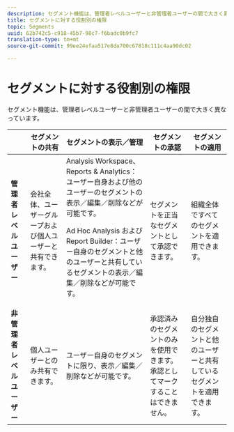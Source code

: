 ```yaml
---
description: セグメント機能は、管理者レベルユーザーと非管理者ユーザーの間で大きく異なっています。
title: セグメントに対する役割別の権限
topic: Segments
uuid: 62b742c5-c918-45b7-98c7-f6badc0b9fc7
translation-type: tm+mt
source-git-commit: 99ee24efaa517e8da700c67818c111c4aa90dc02

---
```



# セグメントに対する役割別の権限

セグメント機能は、管理者レベルユーザーと非管理者ユーザーの間で大きく異なっています。

<table id="table_13F72FD90C964B86BD4B51E6F51ED292"> 
 <thead> 
  <tr> 
   <th colname="col1" class="entry"></th> 
   <th colname="col2" class="entry"> セグメントの共有 </th> 
   <th colname="col3" class="entry"> セグメントの表示／管理 </th> 
   <th colname="col4" class="entry"> セグメントの承認 </th> 
   <th colname="col5" class="entry"> セグメントの適用 </th> 
  </tr> 
 </thead>
 <tbody> 
  <tr> 
   <td colname="col1"> <b>管理者レベルユーザー</b> </td> 
   <td colname="col2"> 会社全体、ユーザーグループおよび個人ユーザーと共有できます。 </td> 
   <td colname="col3"> <span class="keyword">Analysis Workspace、Reports &amp; Analytics</span>：ユーザー自身および他のユーザーのセグメントの表示／編集／削除などが可能です。 <p> <span class="keyword">Ad Hoc Analysis</span> および <span class="keyword">Report Builder</span>：ユーザー自身のセグメントと他のユーザーと共有しているセグメントの表示／編集／削除などが可能です。 </p> </td> 
   <td colname="col4"> セグメントを正当なセグメントとして承認できます。 </td> 
   <td colname="col5"> 組織全体ですべてのセグメントを適用できます。 </td> 
  </tr> 
  <tr> 
   <td colname="col1"> <b>非管理者レベルユーザー</b> </td> 
   <td colname="col2"> 個人ユーザーとのみ共有できます。 </td> 
   <td colname="col3"> ユーザー自身のセグメントに限り、表示／編集／削除などが可能です。 </td> 
   <td colname="col4"> 承認済みのセグメントのみを使用できます。承認としてマークすることはできません。 </td> 
   <td colname="col5"> 自分独自のセグメントと他のユーザーと共有しているセグメントを適用できます。 </td> 
  </tr> 
 </tbody> 
</table>


